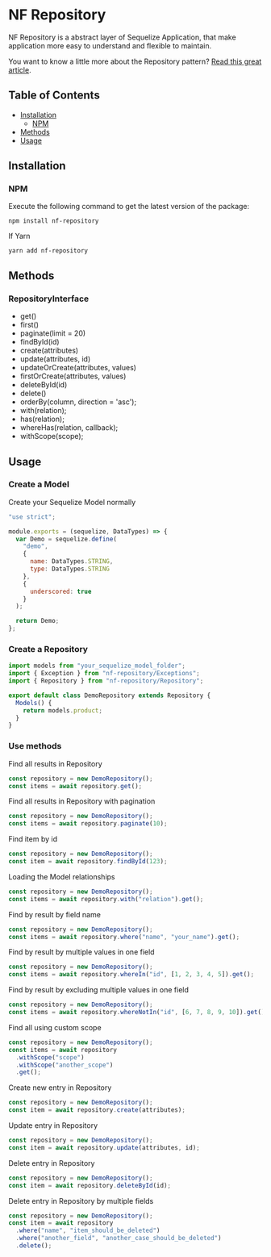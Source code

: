 # NF Repository

NF Repository is a abstract layer of Sequelize Application, that make application more easy to understand and flexible to maintain.

You want to know a little more about the Repository pattern? [Read this great article](http://bit.ly/1IdmRNS).

## Table of Contents

- <a href="#installation">Installation</a>
  - <a href="#npm">NPM</a>
- <a href="#methods">Methods</a>
- <a href="#usage">Usage</a>

## Installation

### NPM

Execute the following command to get the latest version of the package:

```terminal
npm install nf-repository
```

If Yarn

```terminal
yarn add nf-repository
```

## Methods

### RepositoryInterface

- get()
- first()
- paginate(limit = 20)
- findById(id)
- create(attributes)
- update(attributes, id)
- updateOrCreate(attributes, values)
- firstOrCreate(attributes, values)
- deleteById(id)
- delete()
- orderBy(column, direction = 'asc');
- with(relation);
- has(relation);
- whereHas(relation, callback);
- withScope(scope);

## Usage

### Create a Model

Create your Sequelize Model normally

```javascript
"use strict";

module.exports = (sequelize, DataTypes) => {
  var Demo = sequelize.define(
    "demo",
    {
      name: DataTypes.STRING,
      type: DataTypes.STRING
    },
    {
      underscored: true
    }
  );

  return Demo;
};
```

### Create a Repository

```javascript
import models from "your_sequelize_model_folder";
import { Exception } from "nf-repository/Exceptions";
import { Repository } from "nf-repository/Repository";

export default class DemoRepository extends Repository {
  Models() {
    return models.product;
  }
}
```

### Use methods

Find all results in Repository

```javascript
const repository = new DemoRepository();
const items = await repository.get();
```

Find all results in Repository with pagination

```javascript
const repository = new DemoRepository();
const items = await repository.paginate(10);
```

Find item by id

```javascript
const repository = new DemoRepository();
const item = await repository.findById(123);
```

Loading the Model relationships

```javascript
const repository = new DemoRepository();
const items = await repository.with("relation").get();
```

Find by result by field name

```javascript
const repository = new DemoRepository();
const items = await repository.where("name", "your_name").get();
```

Find by result by multiple values in one field

```javascript
const repository = new DemoRepository();
const items = await repository.whereIn("id", [1, 2, 3, 4, 5]).get();
```

Find by result by excluding multiple values in one field

```javascript
const repository = new DemoRepository();
const items = await repository.whereNotIn("id", [6, 7, 8, 9, 10]).get();
```

Find all using custom scope

```javascript
const repository = new DemoRepository();
const items = await repository
  .withScope("scope")
  .withScope("another_scope")
  .get();
```

Create new entry in Repository

```javascript
const repository = new DemoRepository();
const item = await repository.create(attributes);
```

Update entry in Repository

```javascript
const repository = new DemoRepository();
const item = await repository.update(attributes, id);
```

Delete entry in Repository

```javascript
const repository = new DemoRepository();
const item = await repository.deleteById(id);
```

Delete entry in Repository by multiple fields

```javascript
const repository = new DemoRepository();
const item = await repository
  .where("name", "item_should_be_deleted")
  .where("another_field", "another_case_should_be_deleted")
  .delete();
```
